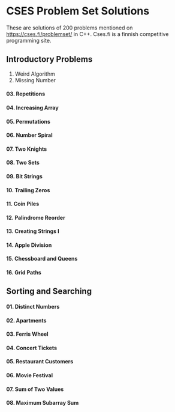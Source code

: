 # CSES Problem Set Solutions

These are solutions of 200 problems mentioned on https://cses.fi/problemset/ in C++.
Cses.fi is a finnish competitive programming site.

## Introductory Problems
01. Weird Algorithm
02. Missing Number
#### 03. Repetitions
#### 04. Increasing Array
#### 05. Permutations
#### 06. Number Spiral
#### 07. Two Knights
#### 08. Two Sets
#### 09. Bit Strings
#### 10. Trailing Zeros
#### 11. Coin Piles
#### 12. Palindrome Reorder
#### 13. Creating Strings I
#### 14. Apple Division
#### 15. Chessboard and Queens
#### 16. Grid Paths

## Sorting and Searching
#### 01. Distinct Numbers
#### 02. Apartments
#### 03. Ferris Wheel
#### 04. Concert Tickets
#### 05. Restaurant Customers
#### 06. Movie Festival
#### 07. Sum of Two Values
#### 08. Maximum Subarray Sum

